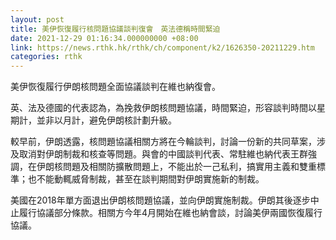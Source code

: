 ```yaml
---
layout: post
title: 美伊恢復履行核問題協議談判復會　英法德稱時間緊迫
date: 2021-12-29 01:16:34.000000000 +08:00
link: https://news.rthk.hk/rthk/ch/component/k2/1626350-20211229.htm
categories: rthk
---
```


美伊恢復履行伊朗核問題全面協議談判在維也納復會。

英、法及德國的代表認為，為挽救伊朗核問題協議，時間緊迫，形容談判時間以星期計，並非以月計，避免伊朗核計劃升級。

較早前，伊朗透露，核問題協議相關方將在今輪談判，討論一份新的共同草案，涉及取消對伊朗制裁和核查等問題。與會的中國談判代表、常駐維也納代表王群強調，在伊朗核問題及相關防擴散問題上，不能出於一己私利，搞實用主義和雙重標準；也不能動輒威脅制裁，甚至在談判期間對伊朗實施新的制裁。

美國在2018年單方面退出伊朗核問題協議，並向伊朗實施制裁。伊朗其後逐步中止履行協議部分條款。相關方今年4月開始在維也納會談，討論美伊兩國恢復履行協議。
